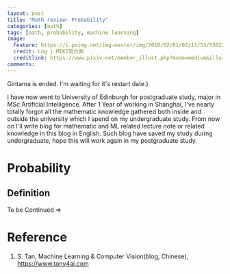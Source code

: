 ```yaml
---
layout: post
title: "Math review: Probability"
categories: [math]
tags: [math, probability, machine learning]
image: 
  feature: https://i.pximg.net/img-master/img/2016/02/01/02/11/53/55022382_p0_master1200.jpg
  credit: Log | MIKI努力画
  creditlink: https://www.pixiv.net/member_illust.php?mode=medium&illust_id=55022382
comments: 
---
```

Gintama is ended. I'm waiting for it's restart date.) 

I have now went to University of Edinburgh for postgraduate study, major in MSc Artificial Intelligence. After 1 Year of working in Shanghai, I've nearly totally forgot all the mathematic knowledge gathered both inside and outside the university which I spend on my undergraduate study. From now on I'll write blog for mathematic and ML related lecture note or related knowledge in this blog in English. Such blog have saved my study during undergraduate, hope this will work again in my postgraduate study.

# Probability


## Definition
To be Continued =>




# Reference

1. S. Tan, Machine Learning & Computer Vision(blog, Chinese), https://www.tony4ai.com

